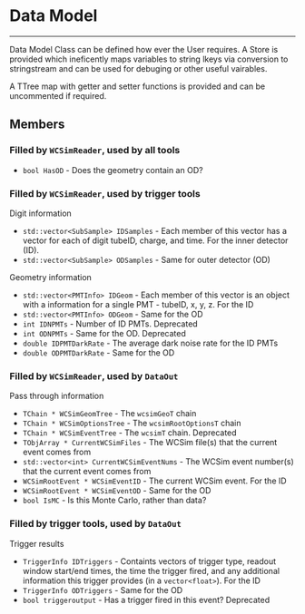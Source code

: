# Data Model
*************************

Data Model Class can be defined how ever the User requires. A Store is provided which ineficently maps variables to string lkeys via conversion to stringstream and can be used for debuging or other useful vairables.

A TTree map with getter and setter functions is provided and can be uncommented if required.

## Members

### Filled by `WCSimReader`, used by all tools

* `bool HasOD` - Does the geometry contain an OD?

### Filled by `WCSimReader`, used by trigger tools

Digit information
* `std::vector<SubSample> IDSamples` - Each member of this vector has a vector for each of digit tubeID, charge, and time. For the inner detector (ID).
* `std::vector<SubSample> ODSamples` - Same for outer detector (OD)

Geometry information
* `std::vector<PMTInfo> IDGeom` - Each member of this vector is an object with a information for a single PMT - tubeID, x, y, z. For the ID
* `std::vector<PMTInfo> ODGeom` - Same for the OD
* `int IDNPMTs` - Number of ID PMTs. Deprecated
* `int ODNPMTs` - Same for the OD. Deprecated
* `double IDPMTDarkRate` - The average dark noise rate for the ID PMTs
* `double ODPMTDarkRate` - Same for the OD

### Filled by `WCSimReader`, used by `DataOut`

Pass through information
* `TChain * WCSimGeomTree` - The `wcsimGeoT` chain
* `TChain * WCSimOptionsTree` - The `wcsimRootOptionsT` chain
* `TChain * WCSimEventTree` - The `wcsimT` chain. Deprecated
* `TObjArray * CurrentWCSimFiles` - The WCSim file(s) that the current event comes from
* `std::vector<int> CurrentWCSimEventNums` - The WCSim event number(s) that the current event comes from
* `WCSimRootEvent * WCSimEventID` - The current WCSim event. For the ID
* `WCSimRootEvent * WCSimEventOD` - Same for the OD
* `bool IsMC` - Is this Monte Carlo, rather than data?

### Filled by trigger tools, used by `DataOut`

Trigger results
* `TriggerInfo IDTriggers` - Containts vectors of trigger type, readout window start/end times, the time the trigger fired, and any additional information this trigger provides (in a `vector<float>`). For the ID
* `TriggerInfo ODTriggers` - Same for the OD
* `bool triggeroutput` - Has a trigger fired in this event? Deprecated

